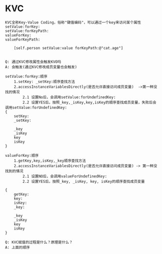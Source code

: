 #  KVC

    KVC全称Key-Value Coding，俗称"键值编码"，可以通过一个key来访问某个属性
    setValue:forKey:
    setValue:forKeyPath:     
    valueForKey:
    valueForKeyPath:
    
        [self.person setValue:value forKeyPath:@"cat.age"]
    
    
    Q: 通过KVC修改属性会触发KVO吗
    A: 会触发(通过KVC修改成员变量也会触发)
    
    setValue:forKey:顺序
        1.setKey: _setKey:顺序查找方法
        2.accessInstanceVariablesDirectly(是否允许直接访问成员变量)  ->第一种没找的情况
            2.1 设置No后，会调用setValue:forUndefinedKey:
            2.2 设置YES后，按照_key,_isKey,key,isKey的顺序查找成员变量，失败后会调用setValue:forUndefinedKey:
    {
        setKey:
        _setKey:
        
        _key
        _isKey
        key
        isKey
    }
    
    valueForKey:顺序
        1.getKey,key,isKey,_key顺序查找方法
        2.accessInstanceVariablesDirectly(是否允许直接访问成员变量) -> 第一种没找到的情况
            2.1 设置NO后，会调用valueForUndefinedKey:
            2.2 设置YES后，按照_key, _isKey, key, isKey的顺序查找成员变量
    
    {
        getKey:
        key:
        isKey:
        _key:
        
        _key
        _isKey
        key
        isKey
    }
    
    Q: KVC赋值的过程是什么？原理是什么？
    A: 上面的顺序
